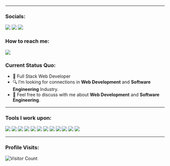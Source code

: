 
---

### Socials:

<a href="https://www.facebook.com/gnngtrrz/" target="_blank"><img src="https://img.shields.io/badge/FACEBOOK-black?style=for-the-badge&logo=facebook&logoColor=white&labelColor=blue"></a>
<a href="https://instagram.com/gnn.gtz" target="_blank"><img src="https://img.shields.io/badge/INSTAGRAM-black?style=for-the-badge&logo=instagram&logoColor=white&labelColor=hotpink"></a>
<a href="https://www.linkedin.com/in/gianne-paul-gutierrez-429326290/" target="_blank"><img src="https://img.shields.io/badge/LINKEDIN-black?style=for-the-badge&logo=linkedin&logoColor=white&labelColor=navy"></a>


### How to reach me:

<a href="mailto: giannepaulgutierrez@gmail.com">
<img src="https://img.shields.io/badge/giannepaulgutierrez%40gmail.com-black?style=for-the-badge&logo=gmail&logoColor=white&labelColor=red"></a>

### Current Status Quo:

- 💼 Full Stack Web Developer
- 🔍 I’m looking for connections in <strong>Web Development</strong> and <strong> Software Engineering</strong> Industry.
- 💬 Feel free to discuss with me about <strong>Web Development</strong> and <strong>Software Engineering</strong>.

---

### Tools I work upon:

<img src="https://img.shields.io/badge/HTML-black?style=for-the-badge&logo=HTML5&logoColor=white&labelColor=orange"> <img src="https://img.shields.io/badge/CSS-black?style=for-the-badge&logo=CSS3&logoColor=white&labelColor=navy"> <img src="https://img.shields.io/badge/BOOTSTRAP-black?style=for-the-badge&logo=bootstrap&logoColor=white&labelColor=darkviolet"> <img src="https://img.shields.io/badge/FIGMA-black?style=for-the-badge&logo=figma&logoColor=white&labelColor=orange"> <img src="https://img.shields.io/badge/JAVASCRIPT-black?style=for-the-badge&logo=javascript&logoColor=white&labelColor=yellow"> <img src="https://img.shields.io/badge/MONGODB-black?style=for-the-badge&logo=mongodb&logoColor=white&labelColor=green"> <img src="https://img.shields.io/badge/NODE.JS-black?style=for-the-badge&logo=node.js&logoColor=white&labelColor=green"> <img src="https://img.shields.io/badge/EXPRESS.JS-black?style=for-the-badge&logo=express&logoColor=white&labelColor=violet"> <img src="https://img.shields.io/badge/REACT.JS-black?style=for-the-badge&logo=react&logoColor=white&labelColor=blue"> <img src="https://img.shields.io/badge/GIT-black?style=for-the-badge&logo=git&logoColor=white&labelColor=orange"/> <img src="https://img.shields.io/badge/TYPESCRIPT-black?style=for-the-badge&logo=typescript&logoColor=white&labelColor=blue"> <img src="https://img.shields.io/badge/VSCODE-black?style=for-the-badge&logo=visual%20studio%20code&labelColor=blue"> 

[//]: <> (Credits: gnngtrrz)
[//]: <> (Credits: Last edited on: 12/11/23)

---

### Profile Visits:

![Visitor Count](https://profile-counter.glitch.me/{gnngtrrz}/count.svg)

